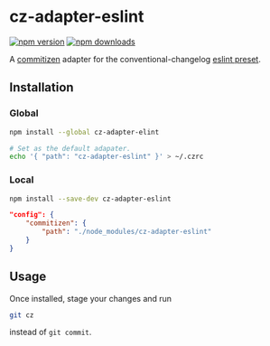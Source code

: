 # cz-adapter-eslint

[![npm version][npm-img]][npm-url]
[![npm downloads][dls-img]][npm-url]

A [commitizen][] adapter for the conventional-changelog [eslint preset][].

## Installation

### Global

```sh
npm install --global cz-adapter-elint

# Set as the default adapater.
echo '{ "path": "cz-adapter-eslint" }' > ~/.czrc
```

### Local

```sh
npm install --save-dev cz-adapter-eslint
```

```json
"config": {
    "commitizen": {
        "path": "./node_modules/cz-adapter-eslint"
    }
}
```

## Usage

Once installed, stage your changes and run

```sh
git cz
```

instead of `git commit`.

[npm-url]: https://www.npmjs.com/package/cz-adapter-eslint

[npm-img]: https://img.shields.io/npm/v/cz-adapter-eslint.svg?style=flat-square

[dls-img]: https://img.shields.io/npm/dw/cz-adapter-eslint.svg?style=flat-square

[commitizen]: https://github.com/commitizen/cz-cli

[eslint preset]: https://github.com/conventional-changelog/conventional-changelog/tree/master/packages/conventional-changelog-eslint

